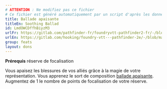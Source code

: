 ```yaml
---
# ATTENTION : Ne modifiez pas ce fichier
# Ce fichier est généré automatiquement par un script d'après les données du module Foundry VTT officiel et de sa traduction
title: Ballade apaisante
titleEn: Soothing Ballad
id: LmdOWCDffhBiyzM3
urlFr: https://gitlab.com/pathfinder-fr/foundryvtt-pathfinder2-fr/-/blob/master/data/feats/LmdOWCDffhBiyzM3.htm
urlEn: https://gitlab.com/hooking/foundry-vtt---pathfinder-2e/-/blob/master/packs/data/feats.db/soothing-ballad.json
group: feats
layout: dons
---
```

**Prérequis** réserve de focalisation

Vous apaisez les blessures de vos alliés grâce à la magie de votre représentation. Vous apprenez le sort de composition [ballade apaisante](../spells/ballade-apaisante.md). Augmentez de 1 le nombre de points de focalisation de votre réserve.


